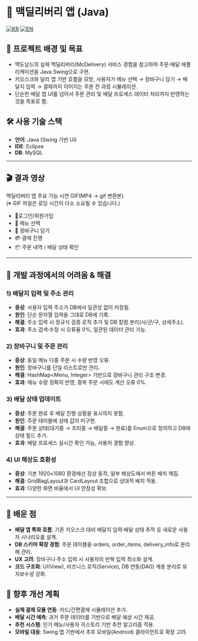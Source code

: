 # 🍔 맥딜리버리 앱 (Java)

[![KR](https://img.shields.io/badge/README-한국어-blue)](./README.mcdeliveryapp.ko.md)
[![EN](https://img.shields.io/badge/README-English-red)](./README.mcdeliveryapp.md)

## 📖 프로젝트 배경 및 목표

- 맥도날드의 실제 맥딜리버리(McDelivery) 서비스 경험을 참고하여 주문·배달 애플리케이션을 Java Swing으로 구현.
- 키오스크와 달리 앱 기반 흐름을 모방, 사용자가 메뉴 선택 → 장바구니 담기 → 배달지 입력 → 결제까지 이어지는 주문 전 과정 시뮬레이션.
- 단순한 배달 앱 UI를 넘어서 주문 관리 및 배달 프로세스 데이터 처리까지 반영하는 것을 목표로 함.

## 🛠 사용 기술 스택

- **언어**: Java (Swing 기반 UI)
- **IDE**: Eclipse
- **DB**: MySQL

---

## 🎬 결과 영상

맥딜리버리 앱 주요 기능 시연 GIF(MP4 → gif 변환본)  
(※ GIF 파일은 로딩 시간이 다소 소요될 수 있습니다.)
- 👤로그인/회원가입
- 🍔 메뉴 선택
- 🛒 장바구니 담기
- 💳 결제 진행
- 📦 주문 내역 / 배달 상태 확인



---

## 🧭 개발 과정에서의 어려움 & 해결

### 1) 배달지 입력 및 주소 관리
- **증상**: 사용자 입력 주소가 DB에서 일관성 없이 저장됨.
- **원인**: 단순 문자열 입력을 그대로 DB에 기록.
- **해결**: 주소 입력 시 정규식 검증 로직 추가 및 DB 칼럼 분리(시/군/구, 상세주소).
- **효과**: 주소 검색·수정 시 오류율 0%, 일관된 데이터 관리 가능.

### 2) 장바구니 및 주문 관리
- **증상**: 동일 메뉴 다중 주문 시 수량 반영 오류.
- **원인**: 장바구니를 단일 리스트로만 관리.
- **해결**: HashMap<Menu, Integer> 기반으로 장바구니 관리 구조 변경.
- **효과**: 메뉴 수량 정확히 반영, 중복 주문 시에도 계산 오류 0%.

### 3) 배달 상태 업데이트
- **증상**: 주문 완료 후 배달 진행 상황을 표시하지 못함.
- **원인**: 주문 테이블에 상태 값이 미구현.
- **해결**: 주문 상태(대기중 → 조리중 → 배달중 → 완료)를 Enum으로 정의하고 DB에 상태 필드 추가.
- **효과**: 배달 프로세스 실시간 확인 가능, 사용자 경험 향상.

### 4) UI 해상도 호환성
- **증상**: 기본 1920×1080 환경에선 정상 동작, 일부 해상도에서 버튼 배치 깨짐.
- **해결**: GridBagLayout과 CardLayout 조합으로 상대적 배치 적용.
- **효과**: 다양한 화면 비율에서 UI 안정성 확보.

---

## 📝 배운 점

- **배달 앱 특화 흐름**: 기존 키오스크 대비 배달지 입력·배달 상태 추적 등 새로운 사용자 시나리오를 설계.
- **DB 스키마 확장 경험**: 주문 테이블을 orders, order_items, delivery_info로 분리해 관리.
- **UX 고려**: 장바구니·주소 입력 시 사용자의 반복 입력 최소화 설계.
- **코드 구조화**: UI(View), 비즈니스 로직(Service), DB 연동(DAO) 계층 분리로 유지보수성 강화.

## 🚀 향후 개선 계획

- **실제 결제 모듈 연동**: 카드/간편결제 시뮬레이션 추가.
- **배달 시간 예측**: 과거 주문 데이터를 기반으로 배달 예상 시간 제공.
- **추천 시스템**: 인기 메뉴/사용자 히스토리 기반 추천 알고리즘 적용.
- **모바일 대응**: Swing 앱 기반에서 추후 모바일(Android) 클라이언트로 확장 고려.
